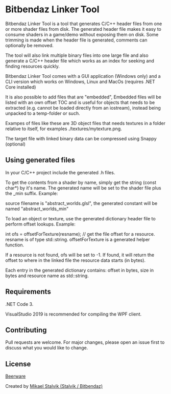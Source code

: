 # Bitbendaz Linker Tool

Bitbendaz Linker Tool is a tool that generates C/C++ header files from one or more shader files from disk.
The generated header file makes it easy to consume shaders in a game/demo without exposing them on disk.
Some trimming is made when the header file is generated, comments can optionally be removed.

The tool will also link multiple binary files into one large file and also generate a C/C++ header file which works as an index for seeking and finding resources quickly.

Bitbendaz Linker Tool comes with a GUI application (Windows only) and a CLI version which works on Windows, Linux and MacOs (requires .NET Core installed)

It is also possible to add files that are "embedded",
Embedded files will be listed with an own offset TOC and is useful for objects that needs to be extracted (e.g. cannot be loaded directly from an iostream), instead being unpacked to a temp-folder or such.

Exampes of files like these are 3D object files that needs textures in a folder relative to itself, for examples ./textures/mytexture.png.

The target file with linked binary data can be compressed using Snappy (optional)

## Using generated files
In your C/C++ project include the generated .h files.

To get the contents from a shader by name, simply get the string (const char*) by it's name. The generated name will be set to the shader file plus the \_min suffix. Example:

  source filename is "abstract_worlds.glsl", the generated constant will be named "abstract_worlds_min"

To load an object or texture, use the generated dictionary header file to perform offset lookups. Example:
	
  int ofs = offsetForTexture(resname); // get the file offset for a resource. resname is of type std::string.
  offsetForTexture is a generated helper function.
  
If a resource is not found, ofs will be set to -1. If found, it will return the offset to where in the linked file the resource data starts (in bytes).

Each entry in the generated dictionary contains: offset in bytes, size in bytes and resource name as std::string.


## Requirements
.NET Code 3.

VisualStudio 2019 is recommended for compiling the WPF client.


## Contributing
Pull requests are welcome. For major changes, please open an issue first to discuss what you would like to change.

## License
[Beerware](https://en.wikipedia.org/wiki/Beerware)


Created by [Mikael Stalvik (Stalvik / Bitbendaz)](https://demozoo.org/sceners/27448/)

